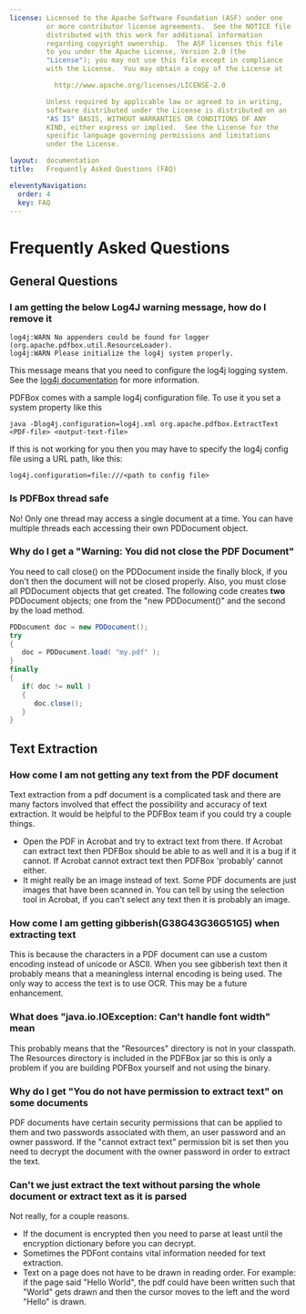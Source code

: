```yaml
---
license: Licensed to the Apache Software Foundation (ASF) under one
         or more contributor license agreements.  See the NOTICE file
         distributed with this work for additional information
         regarding copyright ownership.  The ASF licenses this file
         to you under the Apache License, Version 2.0 (the
         "License"); you may not use this file except in compliance
         with the License.  You may obtain a copy of the License at

           http://www.apache.org/licenses/LICENSE-2.0

         Unless required by applicable law or agreed to in writing,
         software distributed under the License is distributed on an
         "AS IS" BASIS, WITHOUT WARRANTIES OR CONDITIONS OF ANY
         KIND, either express or implied.  See the License for the
         specific language governing permissions and limitations
         under the License.

layout:  documentation
title:   Frequently Asked Questions (FAQ)

eleventyNavigation:
  order: 4
  key: FAQ
---
```


# Frequently Asked Questions

## General Questions

### I am getting the below Log4J warning message, how do I remove it

``` shell
log4j:WARN No appenders could be found for logger (org.apache.pdfbox.util.ResourceLoader).
log4j:WARN Please initialize the log4j system properly.
```

This message means that you need to configure the log4j logging system.
See the [log4j documentation](http://logging.apache.org/log4j/1.2/manual.html) for more information.

PDFBox comes with a sample log4j configuration file.  To use it you set a system property like this

``` shell
java -Dlog4j.configuration=log4j.xml org.apache.pdfbox.ExtractText <PDF-file> <output-text-file>
```

If this is not working for you then you may have to specify the log4j config file using a URL path, like this:

``` shell
log4j.configuration=file:///<path to config file>
```

### Is PDFBox thread safe

No! Only one thread may access a single document at a time. You can have multiple threads
each accessing their own PDDocument object.

### Why do I get a "Warning: You did not close the PDF Document"

You need to call close() on the PDDocument inside the finally block, if you
don't then the document will not be closed properly.  Also, you must close all
PDDocument objects that get created.  The following code creates **two**
PDDocument objects; one from the "new PDDocument()" and the second by the load method.

``` java
PDDocument doc = new PDDocument();
try
{
   doc = PDDocument.load( "my.pdf" );
}
finally
{
   if( doc != null )
   {
      doc.close();
   }
}
```

## Text Extraction

### How come I am not getting any text from the PDF document

Text extraction from a pdf document is a complicated task and there are many factors
involved that effect the possibility and accuracy of text extraction.  It would be helpful
to the PDFBox team if you could try a couple things.

- Open the PDF in Acrobat and try to extract text from there.  If Acrobat can extract text then PDFBox
should be able to as well and it is a bug if it cannot.  If Acrobat cannot extract text then PDFBox 'probably' cannot either.
- It might really be an image instead of text.  Some PDF documents are just images that have been scanned in.
You can tell by using the selection tool in Acrobat, if you can't select any text then it is probably an image.

### How come I am getting gibberish(G38G43G36G51G5) when extracting text

This is because the characters in a PDF document can use a custom encoding
instead of unicode or ASCII.  When you see gibberish text then it
probably means that a meaningless internal encoding is being used.  The
only way to access the text is to use OCR.  This may be a future
enhancement.

### What does "java.io.IOException: Can't handle font width" mean

This probably means that the "Resources" directory is not in your classpath. The
Resources directory is included in the PDFBox jar so this is only a problem if you
are building PDFBox yourself and not using the binary.

### Why do I get "You do not have permission to extract text" on some documents

PDF documents have certain security permissions that can be applied to them and two
passwords associated with them, an user password and an owner password. If the "cannot extract text"
permission bit is set then you need to decrypt the document with the owner password in order
to extract the text.

### Can't we just extract the text without parsing the whole document or extract text as it is parsed

Not really, for a couple reasons.

- If the document is encrypted then you need to parse at least until the encryption dictionary before
you can decrypt.
- Sometimes the PDFont contains vital information needed for text extraction.
- Text on a page does not have to be drawn in reading order. For example: if the page said "Hello World",
the pdf could have been written such that "World" gets drawn and then the cursor moves to the left and
the word "Hello" is drawn.
